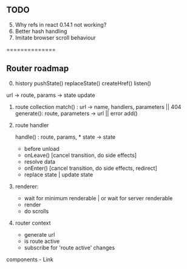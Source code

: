 ## TODO

5. Why refs in react 0.14.1 not working?
6. Better hash handling
7. Imitate browser scroll behaviour


==============

## Router roadmap

0. history
    pushState()
    replaceState()
	createHref()
	listen()
	


url -> route, params -> state update


1. route collection
	match() : url -> name, handlers, parameters || 404
	generate(): route, parameters -> url || error
    add()
	

2. route handler

	handle() : route, params, * state -> state
	- before unload
	- onLeave() [cancel transition, do side effects]
	- resolve data
	- onEnter() [cancel transition, do side effects, redirect]
	- replace state | update state

3. renderer:
	- wait for minimum renderable | or wait for server renderable
	- render
	- do scrolls
	
4. router context
	- generate url
	- is route active
	- subscribe for 'route active' changes
	
	
components
	- Link
	
	
